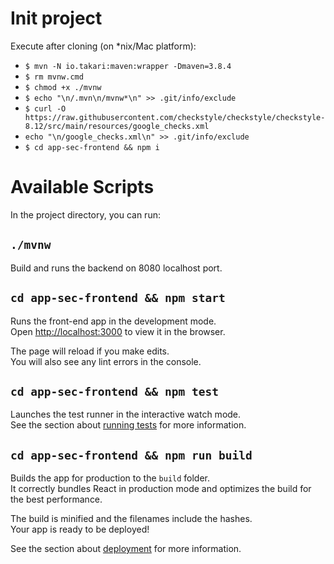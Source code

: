 # Init project

Execute after cloning (on *nix/Mac platform):
- `$ mvn -N io.takari:maven:wrapper -Dmaven=3.8.4`
- `$ rm mvnw.cmd`
- `$ chmod +x ./mvnw`
- `$ echo "\n/.mvn\n/mvnw*\n" >> .git/info/exclude`
- `$ curl -O https://raw.githubusercontent.com/checkstyle/checkstyle/checkstyle-8.12/src/main/resources/google_checks.xml`
- `echo "\n/google_checks.xml\n" >> .git/info/exclude`
- `$ cd app-sec-frontend && npm i`

# Available Scripts

In the project directory, you can run:

## `./mvnw`

Build and runs the backend on 8080 localhost port.

## `cd app-sec-frontend && npm start`

Runs the front-end app in the development mode.\
Open [http://localhost:3000](http://localhost:3000) to view it in the browser.

The page will reload if you make edits.\
You will also see any lint errors in the console.

## `cd app-sec-frontend && npm test`

Launches the test runner in the interactive watch mode.\
See the section about [running tests](https://facebook.github.io/create-react-app/docs/running-tests) for more information.

## `cd app-sec-frontend && npm run build`

Builds the app for production to the `build` folder.\
It correctly bundles React in production mode and optimizes the build for the best performance.

The build is minified and the filenames include the hashes.\
Your app is ready to be deployed!

See the section about [deployment](https://facebook.github.io/create-react-app/docs/deployment) for more information.
